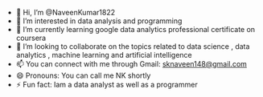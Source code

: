 - 👋 Hi, I’m @NaveenKumar1822
- 👀 I’m interested in data analysis and programming 
- 🌱 I’m currently learning google data analytics professional certificate on coursera
- 💞️ I’m looking to collaborate on the topics related to data science , data analytics , machine learning and artificial intelligence
- 📫 You can connect with me through Gmail: sknaveen148@gmail.com
- 😄 Pronouns: You can call me NK shortly
- ⚡ Fun fact: Iam a data analyst as well as a programmer

<!---
NaveenKumar1822/NaveenKumar1822 is a ✨ special ✨ repository because its `README.md` (this file) appears on your GitHub profile.
You can click the Preview link to take a look at your changes.
--->
